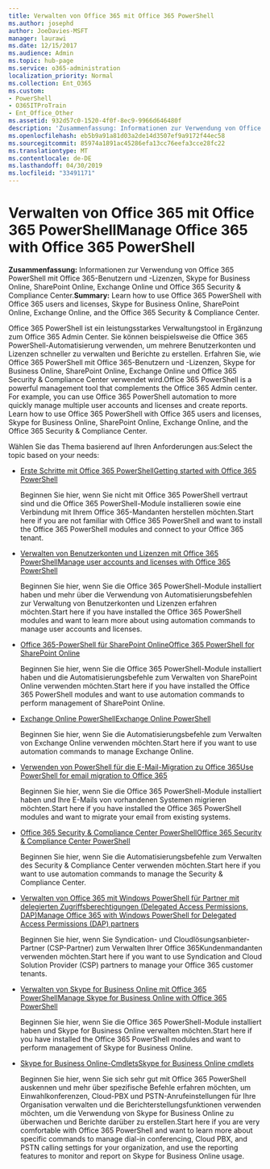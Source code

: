 ```yaml
---
title: Verwalten von Office 365 mit Office 365 PowerShell
ms.author: josephd
author: JoeDavies-MSFT
manager: laurawi
ms.date: 12/15/2017
ms.audience: Admin
ms.topic: hub-page
ms.service: o365-administration
localization_priority: Normal
ms.collection: Ent_O365
ms.custom:
- PowerShell
- O365ITProTrain
- Ent_Office_Other
ms.assetid: 932d57c0-1520-4f0f-8ec9-9966d646480f
description: 'Zusammenfassung: Informationen zur Verwendung von Office 365 PowerShell mit Office 365-Benutzern und -Lizenzen, Skype for Business Online, SharePoint Online, Exchange Online und Office 365 Security & Compliance Center.'
ms.openlocfilehash: eb5b9a91a81d03a2de14d3507ef9a9172f44ec58
ms.sourcegitcommit: 85974a1891ac45286efa13cc76eefa3cce28fc22
ms.translationtype: MT
ms.contentlocale: de-DE
ms.lasthandoff: 04/30/2019
ms.locfileid: "33491171"
---
```

# <a name="manage-office-365-with-office-365-powershell"></a><span data-ttu-id="359e2-103">Verwalten von Office 365 mit Office 365 PowerShell</span><span class="sxs-lookup"><span data-stu-id="359e2-103">Manage Office 365 with Office 365 PowerShell</span></span>

 <span data-ttu-id="359e2-104">**Zusammenfassung:** Informationen zur Verwendung von Office 365 PowerShell mit Office 365-Benutzern und -Lizenzen, Skype for Business Online, SharePoint Online, Exchange Online und Office 365 Security & Compliance Center.</span><span class="sxs-lookup"><span data-stu-id="359e2-104">**Summary:** Learn how to use Office 365 PowerShell with Office 365 users and licenses, Skype for Business Online, SharePoint Online, Exchange Online, and the Office 365 Security & Compliance Center.</span></span>
  
<span data-ttu-id="359e2-p101">Office 365 PowerShell ist ein leistungsstarkes Verwaltungstool in Ergänzung zum Office 365 Admin Center. Sie können beispielsweise die Office 365 PowerShell-Automatisierung verwenden, um mehrere Benutzerkonten und Lizenzen schneller zu verwalten und Berichte zu erstellen. Erfahren Sie, wie Office 365 PowerShell mit Office 365-Benutzern und -Lizenzen, Skype for Business Online, SharePoint Online, Exchange Online und Office 365 Security & Compliance Center verwendet wird.</span><span class="sxs-lookup"><span data-stu-id="359e2-p101">Office 365 PowerShell is a powerful management tool that complements the Office 365 Admin center. For example, you can use Office 365 PowerShell automation to more quickly manage multiple user accounts and licenses and create reports. Learn how to use Office 365 PowerShell with Office 365 users and licenses, Skype for Business Online, SharePoint Online, Exchange Online, and the Office 365 Security & Compliance Center.</span></span>
  
<span data-ttu-id="359e2-108">Wählen Sie das Thema basierend auf Ihren Anforderungen aus:</span><span class="sxs-lookup"><span data-stu-id="359e2-108">Select the topic based on your needs:</span></span>
  
- [<span data-ttu-id="359e2-109">Erste Schritte mit Office 365 PowerShell</span><span class="sxs-lookup"><span data-stu-id="359e2-109">Getting started with Office 365 PowerShell</span></span>](getting-started-with-office-365-powershell.md)

    <span data-ttu-id="359e2-110">Beginnen Sie hier, wenn Sie nicht mit Office 365 PowerShell vertraut sind und die Office 365 PowerShell-Module installieren sowie eine Verbindung mit Ihrem Office 365-Mandanten herstellen möchten.</span><span class="sxs-lookup"><span data-stu-id="359e2-110">Start here if you are not familiar with Office 365 PowerShell and want to install the Office 365 PowerShell modules and connect to your Office 365 tenant.</span></span>

- [<span data-ttu-id="359e2-111">Verwalten von Benutzerkonten und Lizenzen mit Office 365 PowerShell</span><span class="sxs-lookup"><span data-stu-id="359e2-111">Manage user accounts and licenses with Office 365 PowerShell</span></span>](manage-user-accounts-and-licenses-with-office-365-powershell.md)

    <span data-ttu-id="359e2-112">Beginnen Sie hier, wenn Sie die Office 365 PowerShell-Module installiert haben und mehr über die Verwendung von Automatisierungsbefehlen zur Verwaltung von Benutzerkonten und Lizenzen erfahren möchten.</span><span class="sxs-lookup"><span data-stu-id="359e2-112">Start here if you have installed the Office 365 PowerShell modules and want to learn more about using automation commands to manage user accounts and licenses.</span></span>

- [<span data-ttu-id="359e2-113">Office 365-PowerShell für SharePoint Online</span><span class="sxs-lookup"><span data-stu-id="359e2-113">Office 365 PowerShell for SharePoint Online</span></span>](https://technet.microsoft.com/library/fp161362.aspx)

    <span data-ttu-id="359e2-114">Beginnen Sie hier, wenn Sie die Office 365 PowerShell-Module installiert haben und die Automatisierungsbefehle zum Verwalten von SharePoint Online verwenden möchten.</span><span class="sxs-lookup"><span data-stu-id="359e2-114">Start here if you have installed the Office 365 PowerShell modules and want to use automation commands to perform management of SharePoint Online.</span></span>

- [<span data-ttu-id="359e2-115">Exchange Online PowerShell</span><span class="sxs-lookup"><span data-stu-id="359e2-115">Exchange Online PowerShell</span></span>](https://docs.microsoft.com/powershell/exchange/exchange-online/exchange-online-powershell)

    <span data-ttu-id="359e2-116">Beginnen Sie hier, wenn Sie die Automatisierungsbefehle zum Verwalten von Exchange Online verwenden möchten.</span><span class="sxs-lookup"><span data-stu-id="359e2-116">Start here if you want to use automation commands to manage Exchange Online.</span></span>

- [<span data-ttu-id="359e2-117">Verwenden von PowerShell für die E-Mail-Migration zu Office 365</span><span class="sxs-lookup"><span data-stu-id="359e2-117">Use PowerShell for email migration to Office 365</span></span>](use-powershell-for-email-migration-to-office-365.md)

    <span data-ttu-id="359e2-118">Beginnen Sie hier, wenn Sie die Office 365 PowerShell-Module installiert haben und Ihre E-Mails von vorhandenen Systemen migrieren möchten.</span><span class="sxs-lookup"><span data-stu-id="359e2-118">Start here if you have installed the Office 365 PowerShell modules and want to migrate your email from existing systems.</span></span>

- [<span data-ttu-id="359e2-119">Office 365 Security & Compliance Center PowerShell</span><span class="sxs-lookup"><span data-stu-id="359e2-119">Office 365 Security & Compliance Center PowerShell</span></span>](https://docs.microsoft.com/powershell/exchange/office-365-scc/office-365-scc-powershell)

    <span data-ttu-id="359e2-120">Beginnen Sie hier, wenn Sie die Automatisierungsbefehle zum Verwalten des Security & Compliance Center verwenden möchten.</span><span class="sxs-lookup"><span data-stu-id="359e2-120">Start here if you want to use automation commands to manage the Security & Compliance Center.</span></span>

- [<span data-ttu-id="359e2-121">Verwalten von Office 365 mit Windows PowerShell für Partner mit delegierten Zugriffsberechtigungen (Delegated Access Permissions, DAP)</span><span class="sxs-lookup"><span data-stu-id="359e2-121">Manage Office 365 with Windows PowerShell for Delegated Access Permissions (DAP) partners</span></span>](manage-office-365-with-windows-powershell-for-delegated-access-permissions-dap-p.md)

    <span data-ttu-id="359e2-122">Beginnen Sie hier, wenn Sie Syndication- und Cloudlösungsanbieter-Partner (CSP-Partner) zum Verwalten Ihrer Office 365Kundenmandanten verwenden möchten.</span><span class="sxs-lookup"><span data-stu-id="359e2-122">Start here if you want to use Syndication and Cloud Solution Provider (CSP) partners to manage your Office 365 customer tenants.</span></span>

- [<span data-ttu-id="359e2-123">Verwalten von Skype for Business Online mit Office 365 PowerShell</span><span class="sxs-lookup"><span data-stu-id="359e2-123">Manage Skype for Business Online with Office 365 PowerShell</span></span>](manage-skype-for-business-online-with-office-365-powershell.md)

    <span data-ttu-id="359e2-124">Beginnen Sie hier, wenn Sie die Office 365 PowerShell-Module installiert haben und Skype for Business Online verwalten möchten.</span><span class="sxs-lookup"><span data-stu-id="359e2-124">Start here if you have installed the Office 365 PowerShell modules and want to perform management of Skype for Business Online.</span></span>

- [<span data-ttu-id="359e2-125">Skype for Business Online-Cmdlets</span><span class="sxs-lookup"><span data-stu-id="359e2-125">Skype for Business Online cmdlets</span></span>](https://technet.microsoft.com/library/mt228132.aspx)

    <span data-ttu-id="359e2-126">Beginnen Sie hier, wenn Sie sich sehr gut mit Office 365 PowerShell auskennen und mehr über spezifische Befehle erfahren möchten, um Einwahlkonferenzen, Cloud-PBX und PSTN-Anrufeinstellungen für Ihre Organisation verwalten und die Berichterstellungsfunktionen verwenden möchten, um die Verwendung von Skype for Business Online zu überwachen und Berichte darüber zu erstellen.</span><span class="sxs-lookup"><span data-stu-id="359e2-126">Start here if you are very comfortable with Office 365 PowerShell and want to learn more about specific commands to manage dial-in conferencing, Cloud PBX, and PSTN calling settings for your organization, and use the reporting features to monitor and report on Skype for Business Online usage.</span></span>

